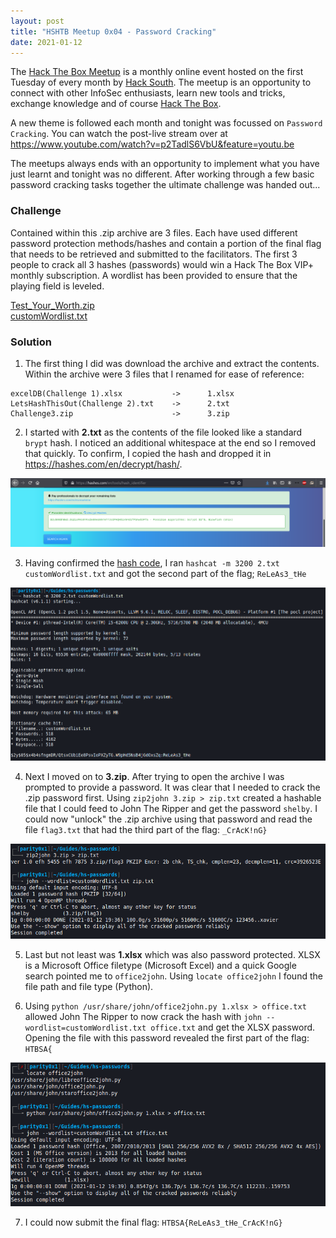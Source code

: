 ```yaml
---
layout: post
title: "HSHTB Meetup 0x04 - Password Cracking"
date: 2021-01-12
---
```


The [Hack The Box Meetup](https://www.meetup.com/Hack-The-Box-Meetup-South-Africa/) is a monthly online event hosted on the first Tuesday of every month by [Hack South](https://hacksouth.africa/). The meetup is an opportunity to connect with other InfoSec enthusiasts, learn new tools and tricks, exchange knowledge and of course [Hack The Box](https://www.hackthebox.eu/).

A new theme is followed each month and tonight was focussed on `Password Cracking`. You can watch the post-live stream over at https://www.youtube.com/watch?v=p2TadlS6VbU&feature=youtu.be

The meetups always ends with an opportunity to implement what you have just learnt and tonight was no different. After working through a few basic password cracking tasks together the ultimate challenge was handed out...

### Challenge

Contained within this .zip archive are 3 files. Each have used different password protection methods/hashes and contain a portion of the final flag that needs to be retrieved and submitted to the facilitators. The first 3 people to crack all 3 hashes (passwords) would win a Hack The Box VIP+ monthly subscription. A wordlist has been provided to ensure that the playing field is leveled.

[Test_Your_Worth.zip](/assets/hshtb/Test_Your_Worth.zip)  
[customWordlist.txt](/assets/hshtb/customWordlist.txt)

### Solution

1. The first thing I did was download the archive and extract the contents. Within the archive were 3 files that I renamed for ease of reference:
```
excelDB(Challenge 1).xlsx           ->      1.xlsx
LetsHashThisOut(Challenge 2).txt    ->      2.txt
Challenge3.zip                      ->      3.zip
```

2. I started with **2.txt** as the contents of the file looked like a standard `brypt` hash. I noticed an additional whitespace at the end so I removed that quickly. To confirm, I copied the hash and dropped it in https://hashes.com/en/decrypt/hash/.

![](/assets/hshtb/hshtb-0x04-01.png)

3. Having confirmed the [hash code](https://hashcat.net/wiki/doku.php?id=example_hashes), I ran `hashcat -m 3200 2.txt customWordlist.txt` and got the second part of the flag; `ReLeAs3_tHe`

![](/assets/hshtb/hshtb-0x04-02.png)

4. Next I moved on to **3.zip**. After trying to open the archive I was prompted to provide a password. It was clear that I needed to crack the .zip password first. Using `zip2john 3.zip > zip.txt` created a hashable file that I could feed to John The Ripper and get the password `shelby`. I could now "unlock" the .zip archive using that password and read the file `flag3.txt` that had the third part of the flag: `_CrAcK!nG}`

![](/assets/hshtb/hshtb-0x04-03.png)

5. Last but not least was **1.xlsx** which was also password protected. XLSX is a Microsoft Office filetype (Microsoft Excel) and a quick Google search pointed me to `office2john`. Using `locate office2john` I found the file path and file type (Python).

6. Using `python /usr/share/john/office2john.py 1.xlsx > office.txt` allowed John The Ripper to now crack the hash with `john --wordlist=customWordlist.txt office.txt` and get the XLSX password. Opening the file with this password revealed the first part of the flag: `HTBSA{`

![](/assets/hshtb/hshtb-0x04-04.png)

7. I could now submit the final flag: `HTBSA{ReLeAs3_tHe_CrAcK!nG}`